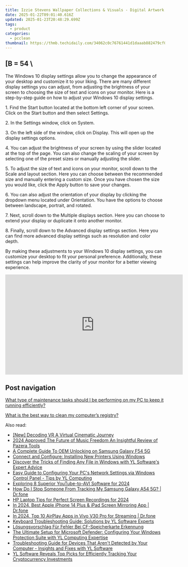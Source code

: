 ```yaml
---
title: Izzie Stevens Wallpaper Collections & Visuals - Digital Artwork by YL Software
date: 2025-01-22T09:01:40.616Z
updated: 2025-01-23T20:48:29.699Z
tags:
  - product
categories:
  - pcclean
thumbnail: https://thmb.techidaily.com/34062c0c76761441d1daaab882479cf039a7dd266a5c393fca1f08310200c903.jpg
---
```


## \[B = 54 \

The Windows 10 display settings allow you to change the appearance of your desktop and customize it to your liking. There are many different display settings you can adjust, from adjusting the brightness of your screen to choosing the size of text and icons on your monitor. Here is a step-by-step guide on how to adjust your Windows 10 display settings. 

1\. Find the Start button located at the bottom left corner of your screen. Click on the Start button and then select Settings.

2\. In the Settings window, click on System.

3\. On the left side of the window, click on Display. This will open up the display settings options. 

4\. You can adjust the brightness of your screen by using the slider located at the top of the page. You can also change the scaling of your screen by selecting one of the preset sizes or manually adjusting the slider.

5\. To adjust the size of text and icons on your monitor, scroll down to the Scale and layout section. Here you can choose between the recommended size and manually entering a custom size. Once you have chosen the size you would like, click the Apply button to save your changes.

6\. You can also adjust the orientation of your display by clicking the dropdown menu located under Orientation. You have the options to choose between landscape, portrait, and rotated.

7\. Next, scroll down to the Multiple displays section. Here you can choose to extend your display or duplicate it onto another monitor.

8\. Finally, scroll down to the Advanced display settings section. Here you can find more advanced display settings such as resolution and color depth. 

By making these adjustments to your Windows 10 display settings, you can customize your desktop to fit your personal preference. Additionally, these settings can help improve the clarity of your monitor for a better viewing experience.

<!-- affiliate ads begin -->
<iframe width="560" height="315" src="https://www.youtube.com/embed/XoC2TGp1PLY?si=iH9xs76NhWn4pP-E" title="YouTube video player" frameborder="0" allow="accelerometer; autoplay; clipboard-write; encrypted-media; gyroscope; picture-in-picture; web-share" referrerpolicy="strict-origin-when-cross-origin" allowfullscreen></iframe>
<!-- affiliate ads end -->

## Post navigation

[What type of maintenance tasks should I be performing on my PC to keep it running efficiently?](https://tools.techidaily.com/pcclean/products/)

[What is the best way to clean my computer’s registry?](https://tools.techidaily.com/pcclean/products/)

<ins class="adsbygoogle"
     style="display:block"
     data-ad-format="autorelaxed"
     data-ad-client="ca-pub-7571918770474297"
     data-ad-slot="1223367746"></ins>

<ins class="adsbygoogle"
     style="display:block"
     data-ad-client="ca-pub-7571918770474297"
     data-ad-slot="8358498916"
     data-ad-format="auto"
     data-full-width-responsive="true"></ins>

<span class="atpl-alsoreadstyle">Also read:</span>
<div><ul>
<li><a href="https://fox-cloud.techidaily.com/new-decoding-vr-a-virtual-cinematic-journey/"><u>[New] Decoding VR A Virtual Cinematic Journey</u></a></li>
<li><a href="https://some-approaches.techidaily.com/2024-approved-the-future-of-music-freedom-an-insightful-review-of-pazera-tools/"><u>2024 Approved The Future of Music Freedom An Insightful Review of Pazera Tools</u></a></li>
<li><a href="https://android-unlock.techidaily.com/a-complete-guide-to-oem-unlocking-on-samsung-galaxy-f54-5g-by-drfone-android/"><u>A Complete Guide To OEM Unlocking on Samsung Galaxy F54 5G</u></a></li>
<li><a href="https://discover-bits.techidaily.com/connect-and-configure-installing-new-printers-using-windows/"><u>Connect and Configure: Installing New Printers Using Windows</u></a></li>
<li><a href="https://discover-bits.techidaily.com/discover-the-tricks-of-finding-any-file-in-windows-with-yl-softwares-expert-advice/"><u>Discover the Tricks of Finding Any File in Windows with YL Software's Expert Advice</u></a></li>
<li><a href="https://discover-bits.techidaily.com/easy-guide-to-configuring-your-pcs-network-settings-via-windows-control-panel-tips-by-yl-computing/"><u>Easy Guide to Configuring Your PC's Network Settings via Windows Control Panel - Tips by YL Computing</u></a></li>
<li><a href="https://youtube-sure.techidaily.com/ring-8-superior-youtube-to-avi-software-for-2024/"><u>Exploring 8 Superior YouTube-to-AVI Software for 2024</u></a></li>
<li><a href="https://android-location-track.techidaily.com/how-do-i-stop-someone-from-tracking-my-samsung-galaxy-a54-5g-drfone-by-drfone-virtual-android/"><u>How Do I Stop Someone From Tracking My Samsung Galaxy A54 5G? | Dr.fone</u></a></li>
<li><a href="https://screen-activity-recording.techidaily.com/hp-laptop-tips-for-perfect-screen-recordings-for-2024/"><u>HP Laptop Tips for Perfect Screen Recordings for 2024</u></a></li>
<li><a href="https://screen-mirror.techidaily.com/in-2024-best-apple-iphone-14-plus-and-ipad-screen-mirroring-app-drfone-by-drfone-ios/"><u>In 2024, Best Apple iPhone 14 Plus & iPad Screen Mirroring App | Dr.fone</u></a></li>
<li><a href="https://screen-mirror.techidaily.com/in-2024-top-10-airplay-apps-in-vivo-v30-pro-for-streaming-drfone-by-drfone-android/"><u>In 2024, Top 10 AirPlay Apps in Vivo V30 Pro for Streaming | Dr.fone</u></a></li>
<li><a href="https://discover-bits.techidaily.com/keyboard-troubleshooting-guide-solutions-by-yl-software-experts/"><u>Keyboard Troubleshooting Guide: Solutions by YL Software Experts</u></a></li>
<li><a href="https://fox-useful.techidaily.com/losungsvorschlag-fur-fehler-bei-cf-speicherkarte-erkennung/"><u>Lösungsvorschlag Für Fehler Bei CF-Speicherkarte Erkennung</u></a></li>
<li><a href="https://discover-bits.techidaily.com/the-ultimate-setup-for-microsoft-defender-configuring-your-windows-protection-suite-with-yl-computing-expertise/"><u>The Ultimate Setup for Microsoft Defender: Configuring Your Windows Protection Suite with YL Computing Expertise</u></a></li>
<li><a href="https://discover-bits.techidaily.com/troubleshooting-guide-for-devices-that-arent-detected-by-your-computer-insights-and-fixes-with-yl-software/"><u>Troubleshooting Guide for Devices That Aren't Detected by Your Computer - Insights and Fixes with YL Software</u></a></li>
<li><a href="https://discover-bits.techidaily.com/yl-software-reveals-top-picks-for-efficiently-tracking-your-cryptocurrency-investments/"><u>YL Software Reveals Top Picks for Efficiently Tracking Your Cryptocurrency Investments</u></a></li>
</ul></div>

